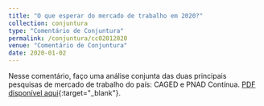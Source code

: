 ```yaml
---
title: "O que esperar do mercado de trabalho em 2020?"
collection: conjuntura
type: "Comentário de Conjuntura"
permalink: /conjuntura/cc02012020
venue: "Comentário de Conjuntura"
date: 2020-01-02
---
```


Nesse comentário, faço uma análise conjunta das duas principais pesquisas de mercado de trabalho do país: CAGED e PNAD Contínua. [PDF disponível aqui](https://github.com/vitorwilher/conjuntura/blob/master/cc02012020.pdf){:target="_blank"}.